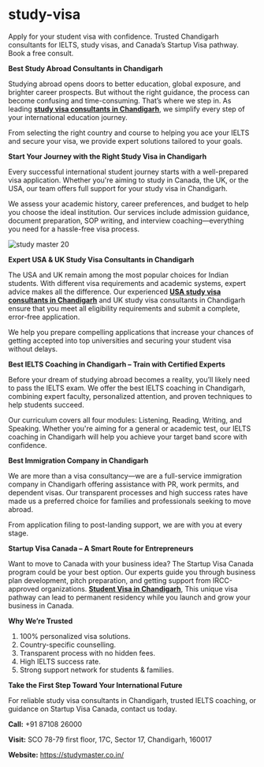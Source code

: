 # study-visa
Apply for your student visa with confidence. Trusted Chandigarh consultants for IELTS, study visas, and Canada’s Startup Visa pathway. Book a free consult.

**Best Study Abroad Consultants in Chandigarh**

Studying abroad opens doors to better education, global exposure, and brighter career prospects. But without the right guidance, the process can become confusing and time-consuming. That’s where we step in. As leading **[study visa consultants in Chandigarh](https://studymaster.co.in/)**, we simplify every step of your international education journey.

From selecting the right country and course to helping you ace your IELTS and secure your visa, we provide expert solutions tailored to your goals.

**Start Your Journey with the Right Study Visa in Chandigarh**

Every successful international student journey starts with a well-prepared visa application. Whether you're aiming to study in Canada, the UK, or the USA, our team offers full support for your study visa in Chandigarh.

We assess your academic history, career preferences, and budget to help you choose the ideal institution. Our services include admission guidance, document preparation, SOP writing, and interview coaching—everything you need for a hassle-free visa process.

![study master 20](https://github.com/user-attachments/assets/17e04ab6-9ac4-4dbb-bea1-6be56911d749)

**Expert USA & UK Study Visa Consultants in Chandigarh**

The USA and UK remain among the most popular choices for Indian students. With different visa requirements and academic systems, expert advice makes all the difference. Our experienced **[USA study visa consultants in Chandigarh](https://studymaster.co.in/study-in-usa/)** and UK study visa consultants in Chandigarh ensure that you meet all eligibility requirements and submit a complete, error-free application.

We help you prepare compelling applications that increase your chances of getting accepted into top universities and securing your student visa without delays.

**Best IELTS Coaching in Chandigarh – Train with Certified Experts**

Before your dream of studying abroad becomes a reality, you’ll likely need to pass the IELTS exam. We offer the best IELTS coaching in Chandigarh, combining expert faculty, personalized attention, and proven techniques to help students succeed.

Our curriculum covers all four modules: Listening, Reading, Writing, and Speaking. Whether you're aiming for a general or academic test, our IELTS coaching in Chandigarh will help you achieve your target band score with confidence.

**Best Immigration Company in Chandigarh**

We are more than a visa consultancy—we are a full-service immigration company in Chandigarh offering assistance with PR, work permits, and dependent visas. Our transparent processes and high success rates have made us a preferred choice for families and professionals seeking to move abroad.

From application filing to post-landing support, we are with you at every stage.

**Startup Visa Canada – A Smart Route for Entrepreneurs**

Want to move to Canada with your business idea? The Startup Visa Canada program could be your best option. Our experts guide you through business plan development, pitch preparation, and getting support from IRCC-approved organizations. **[Student Visa in Chandigarh](https://studymaster.co.in/)**, This unique visa pathway can lead to permanent residency while you launch and grow your business in Canada.

**Why We’re Trusted**

1. 100% personalized visa solutions.
2. Country-specific counselling.
3. Transparent process with no hidden fees.
4. High IELTS success rate.
5. Strong support network for students & families.

**Take the First Step Toward Your International Future**

For reliable study visa consultants in Chandigarh, trusted IELTS coaching, or guidance on Startup Visa Canada, contact us today.

**Call:** +91 87108 26000

**Visit:** SCO 78-79 first floor, 17C, Sector 17, Chandigarh, 160017

**Website:** https://studymaster.co.in/
